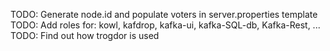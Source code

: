 TODO: Generate node.id and populate voters in server.properties template
TODO: Add roles for: kowl, kafdrop, kafka-ui, kafka-SQL-db, Kafka-Rest, ...
TODO: Find out how trogdor is used
